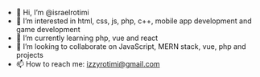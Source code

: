 - 👋 Hi, I’m @israelrotimi
- 👀 I’m interested in html, css, js, php, c++, mobile app development and game development
- 🌱 I’m currently learning php, vue and react
- 💞️ I’m looking to collaborate on JavaScript, MERN stack, vue, php and projects
- 📫 How to reach me: izzyrotimi@gmail.com

<!---
israelrotimi/israelrotimi is a ✨ special ✨ repository because its `README.md` (this file) appears on your GitHub profile.
You can click the Preview link to take a look at your changes.
--->
